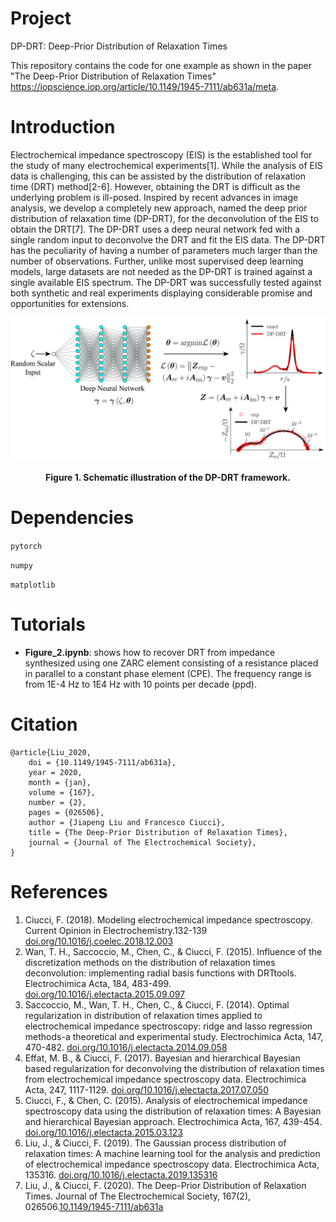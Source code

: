 # Project
DP-DRT: Deep-Prior Distribution of Relaxation Times

This repository contains the code for one example as shown in the paper "The Deep-Prior Distribution of Relaxation Times" <u>https://iopscience.iop.org/article/10.1149/1945-7111/ab631a/meta</u>.

# Introduction
Electrochemical impedance spectroscopy (EIS) is the established tool for the study of many electrochemical experiments[1]. While the analysis of EIS data is challenging, this can be assisted by the distribution of relaxation time (DRT) method[2-6]. However, obtaining the DRT is difficult as the underlying problem is ill-posed. Inspired by recent advances in image analysis, we develop a completely new approach, named the deep prior distribution of relaxation time (DP-DRT), for the deconvolution of the EIS to obtain the DRT[7]. The DP-DRT uses a deep neural network fed with a single random input to deconvolve the DRT and fit the EIS data. The DP-DRT has the peculiarity of having a number of parameters much larger than the number of observations. Further, unlike most supervised deep learning models, large datasets are not needed as the DP-DRT is trained against a single available EIS spectrum. The DP-DRT was successfully tested against both synthetic and real experiments displaying considerable promise and opportunities for extensions.

![GraphModel diagram](resources/Fig_1.jpg)
<div align='center'><strong>Figure 1. Schematic illustration of the DP-DRT framework.</strong></div>

# Dependencies
`pytorch`

`numpy`
 
`matplotlib`

# Tutorials

* **Figure_2.ipynb**: shows how to recover DRT from impedance synthesized using one ZARC element consisting of a resistance placed in parallel to a constant phase element (CPE). The frequency range is from 1E-4 Hz to 1E4 Hz with 10 points per decade (ppd).

# Citation

```
@article{Liu_2020,
    doi = {10.1149/1945-7111/ab631a},
    year = 2020,
    month = {jan},
    volume = {167},
    number = {2},
    pages = {026506},
    author = {Jiapeng Liu and Francesco Ciucci},
    title = {The Deep-Prior Distribution of Relaxation Times},
    journal = {Journal of The Electrochemical Society},
}
```

# References
1. Ciucci, F. (2018). Modeling electrochemical impedance spectroscopy. Current Opinion in Electrochemistry.132-139 [doi.org/10.1016/j.coelec.2018.12.003](https://doi.org/10.1016/j.coelec.2018.12.003)
2. Wan, T. H., Saccoccio, M., Chen, C., & Ciucci, F. (2015). Influence of the discretization methods on the distribution of relaxation times deconvolution: implementing radial basis functions with DRTtools. Electrochimica Acta, 184, 483-499. [doi.org/10.1016/j.electacta.2015.09.097](https://doi.org/10.1016/j.electacta.2015.09.097)
3. Saccoccio, M., Wan, T. H., Chen, C., & Ciucci, F. (2014). Optimal regularization in distribution of relaxation times applied to electrochemical impedance spectroscopy: ridge and lasso regression methods-a theoretical and experimental study. Electrochimica Acta, 147, 470-482. [doi.org/10.1016/j.electacta.2014.09.058](https://doi.org/10.1016/j.electacta.2014.09.058)
4. Effat, M. B., & Ciucci, F. (2017). Bayesian and hierarchical Bayesian based regularization for deconvolving the distribution of relaxation times from electrochemical impedance spectroscopy data. Electrochimica Acta, 247, 1117-1129. [doi.org/10.1016/j.electacta.2017.07.050](https://doi.org/10.1016/j.electacta.2017.07.050)
5. Ciucci, F., & Chen, C. (2015). Analysis of electrochemical impedance spectroscopy data using the distribution of relaxation times: A Bayesian and hierarchical Bayesian approach. Electrochimica Acta, 167, 439-454. [doi.org/10.1016/j.electacta.2015.03.123](https://doi.org/10.1016/j.electacta.2015.03.123)
6. Liu, J., & Ciucci, F. (2019). The Gaussian process distribution of relaxation times: A machine learning tool for the analysis and prediction of electrochemical impedance spectroscopy data. Electrochimica Acta, 135316. [doi.org/10.1016/j.electacta.2019.135316](https://doi.org/10.1016/j.electacta.2019.135316)
7. Liu, J., & Ciucci, F. (2020). The Deep-Prior Distribution of Relaxation Times. Journal of The Electrochemical Society, 167(2), 026506.[10.1149/1945-7111/ab631a](https://iopscience.iop.org/article/10.1149/1945-7111/ab631a/meta)
